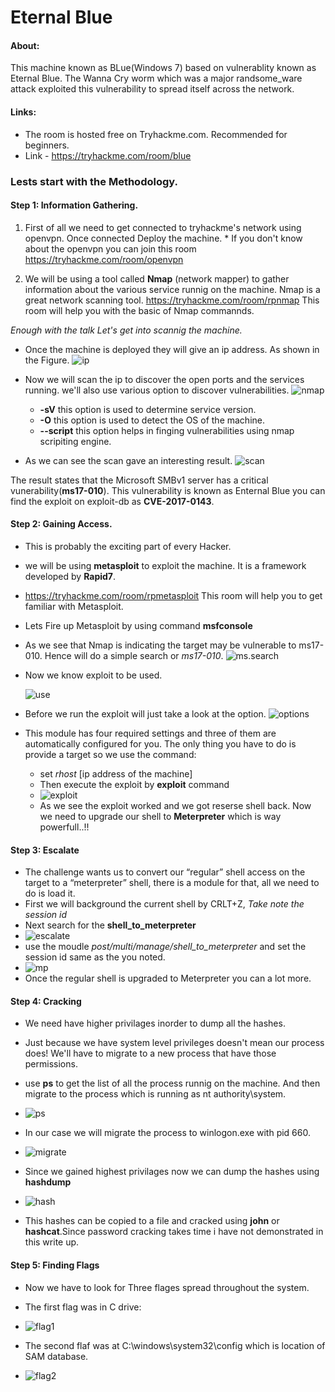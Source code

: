 # Eternal Blue 
#### About: 
  This machine known as BLue(Windows 7) based on vulnerablity known as Eternal Blue. The Wanna Cry worm which was a major randsome_ware attack exploited this vulnerability to spread itself across the network.
#### Links: 
* The room is hosted free on Tryhackme.com. Recommended for beginners.
* Link - https://tryhackme.com/room/blue

### Lests start with the Methodology.

#### Step 1: Information Gathering.
1. First of all we need to get connected to tryhackme's network using openvpn. Once connected Deploy the machine. *
If you don't know about the openvpn you can join this room https://tryhackme.com/room/openvpn

2. We will be using a tool called **Nmap** (network mapper) to gather information about the various service runnig on the machine.
Nmap is a great network scanning tool. https://tryhackme.com/room/rpnmap This room will help you with the basic of Nmap commannds.  

*Enough with the talk Let's get into scannig the machine.*
 
* Once the machine is deployed they will give an ip address. As shown in the Figure.
  ![ip](https://github.com/MaheshDuvaka/TryHackMe/blob/master/Eternal_Blue/images/ip.PNG)

* Now we will scan the ip to discover the open ports and the services running. we'll also use various option to discover vulnerabilities.
    ![nmap](https://github.com/MaheshDuvaka/TryHackMe/blob/master/Eternal_Blue/images/nmap.PNG)
  * **-sV** this option is used to determine service version.
  * **-O** this option is used to detect the OS of the machine.
  * **--script** this option helps in finging vulnerabilities using nmap scripiting engine.
* As we can see the scan gave an interesting result.
 ![scan](https://github.com/MaheshDuvaka/TryHackMe/blob/master/Eternal_Blue/images/scan.png)

The result states that the Microsoft SMBv1 server has a critical vunerability(**ms17-010**).
This vulnerability is known as Enternal Blue you can find the exploit on exploit-db as **CVE-2017-0143**.

#### Step 2: Gaining Access.

* This is probably the exciting part of every Hacker.
* we will be using **metasploit** to exploit the machine. It is a framework developed by **Rapid7**.
* https://tryhackme.com/room/rpmetasploit This room will help you to get familiar with Metasploit.
* Lets Fire up Metasploit by using command **msfconsole**
* As we see that Nmap is indicating the target may be vulnerable to ms17-010. Hence will do a simple search or *ms17-010*.
![ms.search](https://github.com/MaheshDuvaka/TryHackMe/blob/master/Eternal_Blue/images/ms.search.png)

* Now we know exploit to be used.

  ![use](https://github.com/MaheshDuvaka/TryHackMe/blob/master/Eternal_Blue/images/use.exploit.PNG)
* Before we run the exploit will just take a look at the option. 
 ![options](https://github.com/MaheshDuvaka/TryHackMe/blob/master/Eternal_Blue/images/options.PNG)

* This module has four required settings and three of them are automatically configured for you. The only thing you have to do is provide a target so we use the command:
  * set *rhost* [ip address of the machine] 
  * Then execute the exploit by **exploit** command
  * ![exploit](https://github.com/MaheshDuvaka/TryHackMe/blob/master/Eternal_Blue/images/exploit.PNG)
  * As we see the exploit worked and we got reserse shell back. Now we need to upgrade our shell to **Meterpreter** which is way powerfull..!!
#### Step 3: Escalate
  * The challenge wants us to convert our “regular” shell access on the target to a “meterpreter” shell, there is a module for that, all we need to do is load it.
  * First we will background the current shell by CRLT+Z, *Take note the session id*
  * Next search for the **shell_to_meterpreter**
  * ![escalate](https://github.com/MaheshDuvaka/TryHackMe/blob/master/Eternal_Blue/images/escalate.PNG)
  * use the moudle *post/multi/manage/shell_to_meterpreter* and set the session id same as the you noted.
  * ![mp](https://github.com/MaheshDuvaka/TryHackMe/blob/master/Eternal_Blue/images/meterpreter.PNG) 
  * Once the regular shell is upgraded to Meterpreter you can a lot more.
#### Step 4: Cracking
  * We need have higher privilages inorder to dump all the hashes.
  * Just because we have system level privileges doesn't mean our process does! We'll have to migrate to a new process that have those permissions.
  * use **ps** to get the list of all the process runnig on the machine. And then migrate to the process which is running as nt authority\system.
  * ![ps](https://github.com/MaheshDuvaka/TryHackMe/blob/master/Eternal_Blue/images/ps.list.PNG)
  
  * In our case we will migrate the process to winlogon.exe with pid 660.
  * ![migrate](https://github.com/MaheshDuvaka/TryHackMe/blob/master/Eternal_Blue/images/migrate.PNG)
  * Since we gained highest privilages now we can dump the hashes using **hashdump**
  * ![hash](https://github.com/MaheshDuvaka/TryHackMe/blob/master/Eternal_Blue/images/hash.PNG)
  
  * This hashes can be copied to a file and cracked using **john** or **hashcat**.Since password cracking takes time i have not demonstrated in this write up.
#### Step 5: Finding Flags 
  * Now we have to look for Three flages spread throughout the system.
  * The first flag was in C drive:
  * ![flag1](https://github.com/MaheshDuvaka/TryHackMe/blob/master/Eternal_Blue/images/flag1.PNG)
  
  * The second flaf was at C:\windows\system32\config which is location of SAM database.
  * ![flag2](https://github.com/MaheshDuvaka/TryHackMe/blob/master/Eternal_Blue/images/flag2.PNG)
